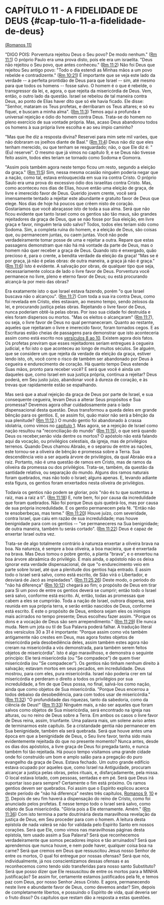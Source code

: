 # **CAPÍTULO 11 - A FIDELIDADE DE DEUS** {#cap-tulo-11-a-fidelidade-de-deus}

[(Romanos 11)](http://bibliaonline.com.br/acf/rm/11)

&quot;DIGO POIS: Porventura rejeitou Deus o Seu povo? De modo nenhum.&quot; ([Rm 11:1](http://bibliaonline.com.br/acf/rm/11/1)) O próprio Paulo era uma prova disto, pois ele era um israelita. &quot;Deus não rejeitou o Seu povo, que antes conheceu.&quot; ([Rm 11:2](http://bibliaonline.com.br/acf/rm/11/2)) Não foi Deus que rejeitou Seu antigo povo: &quot;Todo o dia estendi as Minhas mãos a um povo rebelde e contradizente.&quot; ([Rm 10:21](http://bibliaonline.com.br/acf/rm/10/21)) É importante que se veja este lado da verdade -- a perfeita prontidão de Deus para que Israel -- sim, até mesmo para que todos os homens -- fosse salvo. O homem é o que é rebelde, o transgressor da lei, e, agora, o que rejeita da misericórdia de Deus. Vem, então, o outro lado da questão. Israel se rebelou de tal maneira contra Deus, ao ponto de Elias haver dito que só ele havia ficado. Ele disse: &quot;Senhor, mataram os Teus profetas, e derribaram os Teus altares; e só eu fiquei, e buscam a minha alma&quot;. ([Rm 11:3](http://bibliaonline.com.br/acf/rm/11/3)) Temos aqui a profunda e universal rejeição e ódio do homem contra Deus. Trata-se do homem no pleno exercício de sua vontade própria. Mas, acaso Deus abandonou todos os homens à sua própria livre escolha e ao seu ímpio caminho?

&quot;Mas que lhe diz a resposta divina? Reservei para mim sete mil varões, que não dobraram os joelhos diante de Baal.&quot; ([Rm 11:4](http://bibliaonline.com.br/acf/rm/11/4)) Deus não diz que eles tenham merecido, ou que tenham se resguardado; não, o que Ele diz é: &quot;(Eu) reservei&quot;. O mesmo que já vimos no capítulo 9, e se Deus não tivesse feito assim, todos eles teriam se tornado como Sodoma e Gomorra.

&quot;Assim pois também agora neste tempo ficou um resto, segundo a eleição da graça.&quot; ([Rm 11:5](http://bibliaonline.com.br/acf/rm/11/5)) Sim, nessa mesma ocasião ninguém poderia negar que a nação, como tal, estava enlouquecida em sua ira contra Cristo. O próprio Saulo era uma prova do excessivo ódio dos israelitas contra Cristo. Mas, como aconteceu nos dias de Elias, houve então uma eleição de graça, de livre e imerecido favor de Deus. Querido jovem crente, você será imensamente tentado a rejeitar este abundante e gratuito favor de Deus que elege. Nos dias de hoje há poucos que crêem nisto de coração. Gostaríamos que você abraçasse isto de toda a sua alma. Será que não ficou evidente que tanto Israel como os gentios são tão maus, são grandes rejeitadores da graça de Deus, que se não fosse por Sua eleição, em livre graça e favor, ninguém teria sido salvo? Todos, todos eles teriam sido como Sodoma. Sim, a completa ruína do homem, e a eleição de Deus, são coisas que, ou permanecem juntas, ou caem juntas. Você não pode verdadeiramente tomar posse de uma e rejeitar a outra. Repare que estas passagens demonstram que não há má vontade da parte de Deus, mas o homem não quer receber a graça de Deus. Quando isto é enxergado, quão precioso é, para o crente, a bendita verdade da eleição da graça! &quot;Mas se é por graça, já não é pelas obras: de outra maneira, a graça já não é graça.&quot; ([Rm 11:6](http://bibliaonline.com.br/acf/rm/11/6)) Isto é evidente. A salvação por obras, de qualquer tipo que seja, necessariamente coloca de lado o livre favor de Deus. Porventura você permanece no livre, pleno e eterno favor de Deus; ou está procurando alcançá-la por meio das obras?

Era exatamente isto o que Israel estava fazendo, porém &quot;o que Israel buscava não o alcançou&quot;. ([Rm 11:7](http://bibliaonline.com.br/acf/rm/11/7)) Com toda a sua ira contra Deus, como foi revelada em Cristo, eles estavam, ao mesmo tempo, sendo zelosos da lei, e procurando justiça pelas obras. Rejeitando o livre favor de Deus, nunca poderiam obtê-la pelas obras. Por isso sua cidade foi destruída e eles foram dispersos ou mortos. &quot;Mas os eleitos o alcançaram&quot; ([Rm 11:7](http://bibliaonline.com.br/acf/rm/11/7)), ou seja, o livre favor de Deus no qual permaneceram. Quanto ao restante, aqueles que rejeitaram o livre e imerecido favor, foram tornados cegos. E as Escrituras estão cheias de passagens para demonstrar que isto aconteceria assim como está escrito nos [versículos 8 ao 10](http://bibliaonline.com.br/acf/rm/11/8). Existem agora dois fatos. Os profetas previram que esses rejeitadores seriam entregues à cegueira judicial, e foi isto o que aconteceu ao longo de muitos séculos. Se alguém, que se considere um que rejeita da verdade da eleição da graça, estiver lendo isto, oh, você corre o risco de também ser abandonado por Deus à cegueira e endurecimento de coração. Há quanto tempo Deus estende Suas mãos, pronto para receber você? E será que você é ainda um daqueles que, como Israel em sua justiça própria, continua a rejeitar? Deus poderá, em Seu justo juízo, abandonar você à dureza de coração, e às trevas que rapidamente estão se espalhando.

Mas será que a atual rejeição da graça de Deus por parte de Israel, e sua consequente cegueira, levam Deus a alterar Seus propósitos e Sua promessa? Devemos agora olhar cuidadosamente para o lado dispensacional desta questão. Deus transformou a queda deles em grande bênção para os gentios. E, se assim foi, quão maior não será a bênção da sua plenitude? ([Rm 11:12](http://bibliaonline.com.br/acf/rm/11/12).) O mundo gentio foi abandonado à crassa idolatria, como vimos no [capítulo 1](http://bibliaonline.com.br/acf/rm/1). Mas agora, se a rejeição de Israel como nação resultou na &quot;reconciliação do mundo&quot; ([Rm 11:15](http://bibliaonline.com.br/acf/rm/11/15)), o que será quando Deus os receber,senão vida dentre os mortos? O apóstolo não está falando aqui da vocação, ou privilégios celestiais, da igreja, mas de privilégios terrenos. Quando Deus chamou Abraão, e o separou de entre as nações, este tornou-se a oliveira de bênção e promessa sobre a Terra. Sua descendência veio a ser aquela árvore de privilégios, da qual Abraão era a raiz. Portanto, não é uma questão de ramos em Cristo, mas de ramos da oliveira da promessa ou dos privilégios. Trata-se, também, da questão da santidade relativa, ou separação do mundo. Alguns dos ramos naturais foram quebrados, mas não todo o Israel; alguns apenas. E, levando adiante esta figura, os gentios foram enxertados nesta oliveira de privilégios.

Todavia os gentios não podem se gloriar, pois &quot;não és tu que sustentas a raiz, mas a raiz a ti&quot;. ([Rm 11:18](http://bibliaonline.com.br/acf/rm/11/18)) E, note bem, foi por causa da incredulidade que foram quebrados. Não foi porque Deus quis quebrá-los, mas por causa de sua própria incredulidade. E os gentio permanecem pela fé. &quot;Então não te ensoberbeças, mas teme.&quot; ([Rm 11:20](http://bibliaonline.com.br/acf/rm/11/20)) Houve juízo, com severidade, contra Israel, que caiu em razão de sua incredulidade; mas houve benignidade para com os gentios -- &quot;se permaneceres na Sua benignidade; de outra maneira, também tu serás cortado&quot;. ([Rm 11:22](http://bibliaonline.com.br/acf/rm/11/22)) Deus é capaz de enxertar Israel outra vez.

Trata-se de algo totalmente contrário à natureza enxertar a oliveira brava na boa. Na natureza, é sempre a boa oliveira, a boa macieira, que é enxertada na brava. Mas Deus tomou o pobre gentio, a planta &quot;brava&quot;, e o enxertou na boa árvore abraâmica do privilégio. E mais ainda, o apóstolo não os deixa ignorar esta verdade dispensacional, de que &quot;o endurecimento veio em parte sobre Israel, até que a plenitude dos gentios haja entrado. E assim todo o Israel será salvo, como está escrito, de Sião virá o Libertador, e desviará de Jacó as impiedades&quot;. ([Rm 11:25,26](http://bibliaonline.com.br/acf/rm/11/25,26)) Deste modo, o período do &quot;não há diferença&quot; ([Rm 10:12](http://bibliaonline.com.br/acf/rm/10/12)) chegará ao fim; o propósito de Deus em tirar para Si um povo de entre os gentios deverá se cumprir; então todo o Israel será salvo, conforme está escrito. Aí, então, todas as promessas que cabem a eles se cumprirão. Toda a nação de Israel, outrora dispersa, será reunida em sua própria terra, e serão então nascidos de Deus, conforme está escrito. É este o propósito de Deus, embora sejam eles os inimigos mais acirrados no tempo presente; Deus escolheu fazer assim. &quot;Porque os dons e a vocação de Deus são sem arrependimento.&quot; ([Rm 11:29](http://bibliaonline.com.br/acf/rm/11/29)) Ele nunca muda. Nem um jota ou til de Sua Palavra poderá falhar. A tradução literal dos versículos 30 a 31 é importante: &quot;Porque assim como vós também antigamente não crestes em Deus, mas agora fostes objetos de misericórdia pela desobediência deles, assim também estes agora não creram na misericórdia a vós demonstrada, para também serem feitos objetos de misericórdia&quot;. Isto é algo maravilhoso, e demonstra o seguinte princípio: Ele terá misericórdia (ou &quot;Se compadece&quot;) de quem tiver misericórdia (ou &quot;Se compadecer&quot;). Os gentios não tinham nenhum direito à salvação; estavam mortos em seus pecados, em incredulidade. Deus mostrou, para com eles, pura misericórdia. Israel não poderia crer em tal misericórdia e perderam o direito a todos os privilégios por sua incredulidade, a fim de que Deus possa, no final, salvá-los como nação, ainda que como objetos de Sua misericórdia. &quot;Porque Deus encerrou a todos debaixo da desobediência, para com todos usar de misericórdia.&quot; ([Rm 11:32](http://bibliaonline.com.br/acf/rm/11/32)) &quot;Ó profundidade das riquezas, tanto da sabedoria, como da ciência de Deus!&quot; ([Rm 11:33](http://bibliaonline.com.br/acf/rm/11/33)) Ninguém mais, a não ser aqueles que foram salvos como objetos de Sua misericórdia, será encontrado na igreja nas alturas, ou no reino de Deus sobre a Terra. Em ambos os casos o livre favor de Deus reina, assim, triunfante. Uma palavra mais, um solene aviso antes de terminarmos este capítulo. Se a cristandade gentia não permanecer em Sua benignidade, também ela será quebrada. Será que houve antes uma época em que a benignidade de Deus, o Seu livre favor, tenha sido mais evidentemente rejeitada do que no presente momento? Nunca antes, desde os dias dos apóstolos, a livre graça de Deus foi pregada tanto, e nunca também foi tão rejeitada. Há pouco tempo visitamos uma grande cidade onde foi construído um bom e amplo salão para a pregação do puro evangelho da graça de Deus. Estava fechado. Um outro grande edifício estava ocupado por aqueles que, como Israel na Antiguidade, procuram alcançar a justiça pelas obras, pelos rituais, e, disfarçadamente, pela missa. O local estava lotado, com pessoas, sentadas e em pé. Será que Deus irá suportar isso para sempre? Certamente o fim está próximo. Os ramos gentios devem ser quebrados. Foi assim que o Espírito explicou acerca deste período de &quot;não há diferença&quot; nestes três capítulos, [Romanos 9](http://bibliaonline.com.br/acf/rm/9), [10](http://bibliaonline.com.br/acf/rm/10) e [11](http://bibliaonline.com.br/acf/rm/11). Depois de seu fim haverá a dispensação do reino de Cristo, como foi anunciado pelos profetas. E nesse tempo todo o Israel será salvo, como objeto de Sua misericórdia. &quot;Glória pois a Ele eternamente. Amém.&quot; ([Rm 11:36](http://bibliaonline.com.br/acf/rm/11/36)) Com isto termina a parte doutrinária desta maravilhosa revelação da justiça de Deus, em Seu proceder para com o homem. A leitura desta epístola de nada valerá se não for validada pelo Espírito Santo em nossos corações. Será que Ele, como vimos nas maravilhosas páginas desta epístola, tem usado assim a Sua Palavra? Será que reconhecemos verdadeiramente que somos pecadores ímpios e tão arruinados? Será que aprendemos que nunca houve, e nem pode haver, qualquer coisa boa na carne? Será que cremos em Deus que ressuscitou Jesus nosso Senhor de entre os mortos, O qual foi entregue por nossas ofensas? Será que nós, individualmente, já nos conscientizamos dessas ofensas e as reconhecemos como tendo sido transferidas para nosso santo Substituto? Será que posso dizer que Ele ressuscitou de entre os mortos para a MINHA justificação? Se assim for, certamente estamos justificados pela fé, e temos paz com Deus, por nosso Senhor Jesus Cristo. E agora, permanecendo neste livre e abundante favor de Deus, como devemos andar? Sim, depois de completamente libertos, e possuindo o Espírito de vida, qual deveria ser o fruto disso? Os capítulos que restam dão a resposta a estas questões.